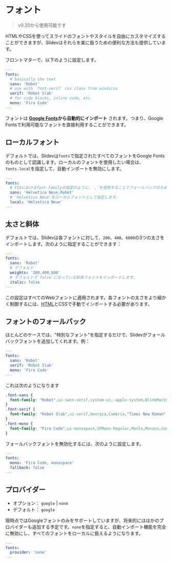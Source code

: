 # フォント

> v0.20から使用可能です

HTMLやCSSを使ってスライドのフォントやスタイルを自由にカスタマイズすることができますが、Slidevはそれらを楽に扱うための便利な方法も提供しています。

フロントマターで、以下のように設定します。

```yaml
---
fonts:
  # basically the text
  sans: 'Robot'
  # use with `font-serif` css class from windicss
  serif: 'Robot Slab'
  # for code blocks, inline code, etc.
  mono: 'Fira Code'
---
```

フォントは **[Google Fonts](https://fonts.google.com/)から自動的にインポート** されます。つまり、Google Fontsで利用可能なフォントを直接利用することができます。

## ローカルフォント

デフォルトでは、Slidevは`fonts`で指定されたすべてのフォントをGoogle Fontsのものとして認識します。ローカルのフォントを使用したい場合は、`fonts.local`を指定して、自動インポートを無効にします。 

```yaml
---
fonts:
  # CSSにおけるfont-familyの指定のように、`,`を使用することでフォールバックのためのフォントを複数指定できます。
  sans: 'Helvetica Neue,Robot'
  # 'Helvetica Neue'をローカルフォントとして指定します。
  local: 'Helvetica Neue'
---
```

## 太さと斜体

デフォルトでは、Slidevは各フォントに対して、`200`、`400`、`6000`の3つの太さをインポートします。次のように指定することができます：

```yaml
---
fonts:
  sans: 'Robot'
  # デフォルト
  weights: '200,400,600'
  # デフォルトで`false`になっている斜体フォントをインポートします。
  italic: false
---
```

この設定はすべてのWebフォントに適用されます。各フォントの太さをより細かく制御するには、[HTML](/custom/directory-structure.html#index-html)とCSSで手動でインポートする必要があります。

## フォントのフォールバック

ほとんどのケースでは、"特別なフォント"を指定するだけで、Slidevがフォールバックフォントを追加してくれます。例：

```yaml
---
fonts:
  sans: 'Robot'
  serif: 'Robot Slab'
  mono: 'Fira Code'
---
```

これは次のようになります 

```css
.font-sans {
  font-family: "Robot",ui-sans-serif,system-ui,-apple-system,BlinkMacSystemFont,"Segoe UI",Roboto,"Helvetica Neue",Arial,"Noto Sans",sans-serif,"Apple Color Emoji","Segoe UI Emoji","Segoe UI Symbol","Noto Color Emoji";
}
.font-serif {
  font-family: "Robot Slab",ui-serif,Georgia,Cambria,"Times New Roman",Times,serif;
}
.font-mono {
  font-family: "Fira Code",ui-monospace,SFMono-Regular,Menlo,Monaco,Consolas,"Liberation Mono","Courier New",monospace;
}
```

フォールバックフォントを無効化するには、次のように設定します。

```yaml
---
fonts:
  mono: 'Fira Code, monospace'
  fallback: false
---
```

## プロバイダー

- オプション： `google` | `none`
- デフォルト： `google`

現時点ではGoogleフォントのみをサポートしていますが、将来的にはほかのプロバイダーも追加する予定です。`none`を指定すると、自動インポート機能を完全に無効にし、すべてのフォントをローカルに扱えるようになります。

```yaml
---
fonts:
  provider: 'none'
---
```



